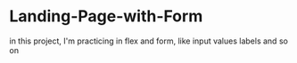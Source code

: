 # Landing-Page-with-Form
in this project, I'm practicing in flex and form, like input values labels and so on
